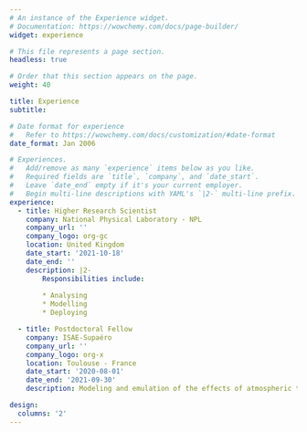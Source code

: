 ```yaml
---
# An instance of the Experience widget.
# Documentation: https://wowchemy.com/docs/page-builder/
widget: experience

# This file represents a page section.
headless: true

# Order that this section appears on the page.
weight: 40

title: Experience
subtitle:

# Date format for experience
#   Refer to https://wowchemy.com/docs/customization/#date-format
date_format: Jan 2006

# Experiences.
#   Add/remove as many `experience` items below as you like.
#   Required fields are `title`, `company`, and `date_start`.
#   Leave `date_end` empty if it's your current employer.
#   Begin multi-line descriptions with YAML's `|2-` multi-line prefix.
experience:
  - title: Higher Research Scientist
    company: National Physical Laboratory - NPL
    company_url: ''
    company_logo: org-gc
    location: United Kingdom
    date_start: '2021-10-18'
    date_end: ''
    description: |2-
        Responsibilities include:
        
        * Analysing
        * Modelling
        * Deploying

  - title: Postdoctoral Fellow
    company: ISAE-Supaéro
    company_url: ''
    company_logo: org-x
    location: Toulouse - France
    date_start: '2020-08-01'
    date_end: '2021-09-30'
    description: Modeling and emulation of the effects of atmospheric turbulence on the free space propagation of an optical beam.

design:
  columns: '2'
---
```

